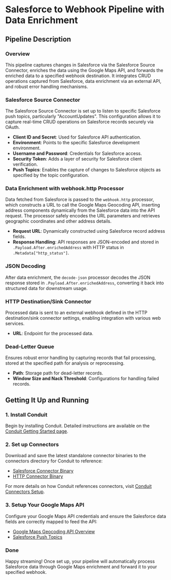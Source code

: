 # Salesforce to Webhook Pipeline with Data Enrichment

## Pipeline Description

### Overview
This pipeline captures changes in Salesforce via the Salesforce Source Connector, enriches the data using the Google Maps API, and forwards the enriched data to a specified webhook destination. It integrates CRUD operations captured from Salesforce, data enrichment via an external API, and robust error handling mechanisms.

### Salesforce Source Connector
The Salesforce Source Connector is set up to listen to specific Salesforce push topics, particularly "AccountUpdates". This configuration allows it to capture real-time CRUD operations on Salesforce records securely via OAuth.

- **Client ID and Secret**: Used for Salesforce API authentication.
- **Environment**: Points to the specific Salesforce development environment.
- **Username and Password**: Credentials for Salesforce access.
- **Security Token**: Adds a layer of security for Salesforce client verification.
- **Push Topics**: Enables the capture of changes to Salesforce objects as specified by the topic configuration.

### Data Enrichment with webhook.http Processor
Data fetched from Salesforce is passed to the `webhook.http` processor, which constructs a URL to call the Google Maps Geocoding API, inserting address components dynamically from the Salesforce data into the API request. The processor safely encodes the URL parameters and retrieves geographic coordinates and other address details.

- **Request URL**: Dynamically constructed using Salesforce record address fields.
- **Response Handling**: API responses are JSON-encoded and stored in `.Payload.After.enrichedAddress` with HTTP status in `.Metadata["http_status"]`.

### JSON Decoding
After data enrichment, the `decode-json` processor decodes the JSON response stored in `.Payload.After.enrichedAddress`, converting it back into structured data for downstream usage.

### HTTP Destination/Sink Connector
Processed data is sent to an external webhook defined in the HTTP destination/sink connector settings, enabling integration with various web services.

- **URL**: Endpoint for the processed data.

### Dead-Letter Queue
Ensures robust error handling by capturing records that fail processing, stored at the specified path for analysis or reprocessing.

- **Path**: Storage path for dead-letter records.
- **Window Size and Nack Threshold**: Configurations for handling failed records.

## Getting It Up and Running

### 1. Install Conduit
Begin by installing Conduit. Detailed instructions are available on the [Conduit Getting Started page](https://conduit.io/docs/introduction/getting-started/).

### 2. Set up Connectors
Download and save the latest standalone connector binaries to the connectors directory for Conduit to reference:

- [Salesforce Connector Binary](https://github.com/conduitio-labs/conduit-connector-salesforce/releases)
- [HTTP Connector Binary](https://github.com/conduitio-labs/conduit-connector-http/releases)

For more details on how Conduit references connectors, visit [Conduit Connectors Setup](https://conduit.io/docs/connectors/getting-started).

### 3. Setup Your Google Maps API
Configure your Google Maps API credentials and ensure the Salesforce data fields are correctly mapped to feed the API:

- [Google Maps Geocoding API Overview](https://developers.google.com/maps/documentation/geocoding/overview)
- [Salesforce Push Topics](https://developer.salesforce.com/docs/atlas.en-us.api_streaming.meta/api_streaming/code_sample_interactive_vfp_create_pushtopic.htm)

### Done
Happy streaming! Once set up, your pipeline will automatically process Salesforce data through Google Maps enrichment and forward it to your specified webhook.
